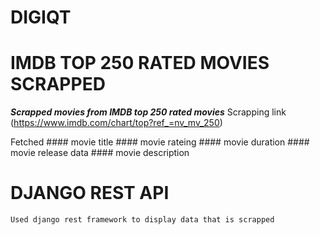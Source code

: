 # DIGIQT

# IMDB TOP 250 RATED MOVIES SCRAPPED
***Scrapped movies from IMDB top 250 rated movies***
Scrapping link (https://www.imdb.com/chart/top?ref_=nv_mv_250)

Fetched 
      #### movie title
      #### movie rateing
      #### movie duration
      #### movie release data
      #### movie description
  
# DJANGO REST API
    Used django rest framework to display data that is scrapped


